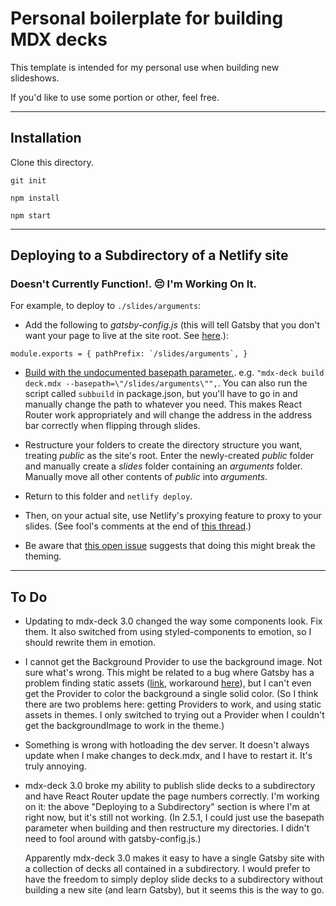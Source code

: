 # Personal boilerplate for building MDX decks

This template is intended for my personal use when building new slideshows.  

If you'd like to use some portion or other, feel free.

---

## Installation

Clone this directory.

`git init`

`npm install`

`npm start`

---

## Deploying to a Subdirectory of a Netlify site

### Doesn't Currently Function!. :pensive: I'm Working On It. 

For example, to deploy to `./slides/arguments`:

* Add the following to *gatsby-config.js* (this will tell Gatsby that you don't want your page to live at the site root. See [here](https://www.gatsbyjs.org/docs/path-prefix/).):

``
module.exports = {
  pathPrefix: `/slides/arguments`,
}
``

* [Build with the undocumented basepath parameter.](https://github.com/jxnblk/mdx-deck/issues/291). e.g. `"mdx-deck build deck.mdx --basepath=\"/slides/arguments\"",`.  You can also run the script called `subbuild` in package.json, but you'll have to go in and manually change the path to whatever you need.  This makes React Router work appropriately and will change the address in the address bar correctly when flipping through slides.

* Restructure your folders to create the directory structure you want, treating *public* as the site's root.  Enter the newly-created *public* folder and manually create a *slides* folder containing an *arguments* folder.  Manually move all other contents of *public* into *arguments*.

* Return to this folder and `netlify deploy`.

* Then, on your actual site, use Netlify's proxying feature to proxy to your slides. (See fool's comments at the end of [this thread](https://github.com/netlify/cli/issues/16).)

* Be aware that [this open issue](https://github.com/jxnblk/mdx-deck/issues/425) suggests that doing this might break the theming.

---

## To Do

* Updating to mdx-deck 3.0 changed the way some components look.  Fix them.  It also switched from using styled-components to emotion, so I should rewrite them in emotion.

* I cannot get the Background Provider to use the background image. Not sure what's wrong.  This might be related to a bug where Gatsby has a problem finding static assets ([link](https://github.com/jxnblk/mdx-deck/issues/458), workaround [here](https://github.com/HoverBaum/bug-mdx-deck-401/blob/master/deck.mdx)), but I can't even get the Provider to color the background a single solid color.  (So I think there are two problems here: getting Providers to work, and using static assets in themes.  I only switched to trying out a Provider when I couldn't get the backgroundImage to work in the theme.)

* Something is wrong with hotloading the dev server. It doesn't always update when I make changes to deck.mdx, and I have to restart it. It's truly annoying.

* mdx-deck 3.0 broke my ability to publish slide decks to a subdirectory and have React Router update the page numbers correctly.  I'm working on it: the above "Deploying to a Subdirectory" section is where I'm at right now, but it's still not working.  (In 2.5.1, I could just use the basepath parameter when building and then restructure my directories.  I didn't need to fool around with gatsby-config.js.)

  	Apparently mdx-deck 3.0 makes it easy to have a single Gatsby site with a collection of decks all contained in a subdirectory.  I would prefer to have the freedom to simply deploy slide decks to a subdirectory without building a new site (and learn Gatsby), but it seems this is the way to go.